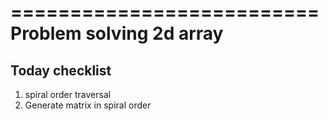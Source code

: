 
==========================
Problem solving 2d array
==========================

## Today checklist

1. spiral order traversal
2. Generate matrix in spiral order
